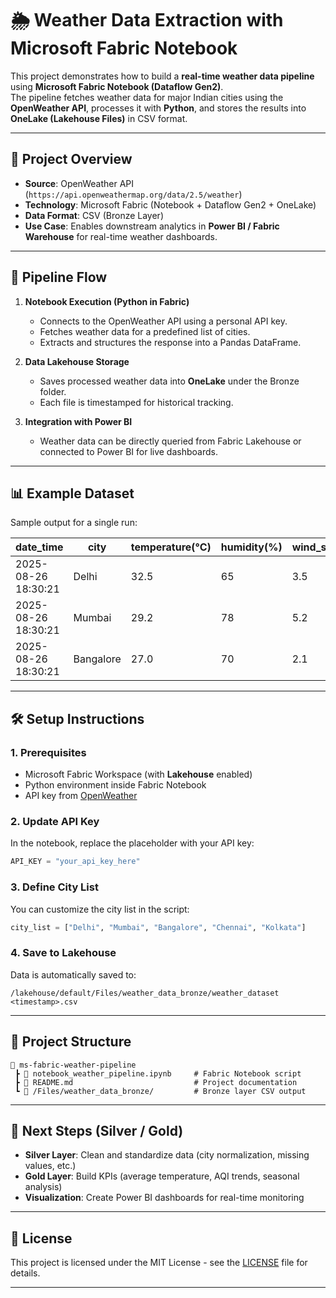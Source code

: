# 🌦 Weather Data Extraction with Microsoft Fabric Notebook

This project demonstrates how to build a **real-time weather data pipeline** using **Microsoft Fabric Notebook (Dataflow Gen2)**.  
The pipeline fetches weather data for major Indian cities using the **OpenWeather API**, processes it with **Python**, and stores the results into **OneLake (Lakehouse Files)** in CSV format.

---

## 🚀 Project Overview

- **Source**: OpenWeather API (`https://api.openweathermap.org/data/2.5/weather`)  
- **Technology**: Microsoft Fabric (Notebook + Dataflow Gen2 + OneLake)  
- **Data Format**: CSV (Bronze Layer)  
- **Use Case**: Enables downstream analytics in **Power BI / Fabric Warehouse** for real-time weather dashboards.  

---

## 📂 Pipeline Flow

1. **Notebook Execution (Python in Fabric)**  
   - Connects to the OpenWeather API using a personal API key.  
   - Fetches weather data for a predefined list of cities.  
   - Extracts and structures the response into a Pandas DataFrame.  

2. **Data Lakehouse Storage**  
   - Saves processed weather data into **OneLake** under the Bronze folder.  
   - Each file is timestamped for historical tracking.  

3. **Integration with Power BI**  
   - Weather data can be directly queried from Fabric Lakehouse or connected to Power BI for live dashboards.  

---

## 📊 Example Dataset

Sample output for a single run:

| date_time           | city     | temperature(°C) | humidity(%) | wind_speed(m/s) | weather_main | weather_description |
|---------------------|----------|-----------------|-------------|-----------------|--------------|---------------------|
| 2025-08-26 18:30:21 | Delhi    | 32.5            | 65          | 3.5             | Clouds       | scattered clouds    |
| 2025-08-26 18:30:21 | Mumbai   | 29.2            | 78          | 5.2             | Rain         | light rain          |
| 2025-08-26 18:30:21 | Bangalore| 27.0            | 70          | 2.1             | Clear        | clear sky           |

---

## 🛠 Setup Instructions

### 1. Prerequisites
- Microsoft Fabric Workspace (with **Lakehouse** enabled)  
- Python environment inside Fabric Notebook  
- API key from [OpenWeather](https://home.openweathermap.org/users/sign_up)  

### 2. Update API Key
In the notebook, replace the placeholder with your API key:

```python
API_KEY = "your_api_key_here"
```

### 3. Define City List
You can customize the city list in the script:

```python
city_list = ["Delhi", "Mumbai", "Bangalore", "Chennai", "Kolkata"]
```

### 4. Save to Lakehouse
Data is automatically saved to:

```
/lakehouse/default/Files/weather_data_bronze/weather_dataset <timestamp>.csv
```

---

## 📂 Project Structure

```
📁 ms-fabric-weather-pipeline
 ┣ 📄 notebook_weather_pipeline.ipynb     # Fabric Notebook script
 ┣ 📄 README.md                           # Project documentation
 ┗ 📂 /Files/weather_data_bronze/         # Bronze layer CSV output
```

---

## 🔮 Next Steps (Silver / Gold)

- **Silver Layer**: Clean and standardize data (city normalization, missing values, etc.)  
- **Gold Layer**: Build KPIs (average temperature, AQI trends, seasonal analysis)  
- **Visualization**: Create Power BI dashboards for real-time monitoring  

---

## 📜 License

This project is licensed under the MIT License - see the [LICENSE](LICENSE) file for details.

---
